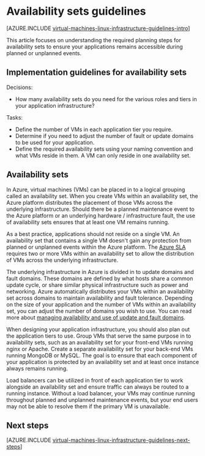 <properties
    pageTitle="Availability Set Guidelines | Microsoft Azure"
    description="Learn about the key design and implementation guidelines for deploying Availability Sets in Azure infrastructure services."
    documentationCenter=""
    services="virtual-machines-linux"
    authors="iainfoulds"
    manager="timlt"
    editor=""
    tags="azure-resource-manager"/>

<tags
    ms.service="virtual-machines-linux"
    ms.workload="infrastructure-services"
    ms.tgt_pltfrm="vm-linux"
    ms.devlang="na"
    ms.topic="article"
    ms.date="09/08/2016"
    ms.author="iainfou"/>

# <a name="availability-sets-guidelines"></a>Availability sets guidelines

[AZURE.INCLUDE [virtual-machines-linux-infrastructure-guidelines-intro](../../includes/virtual-machines-linux-infrastructure-guidelines-intro.md)] 

This article focuses on understanding the required planning steps for availability sets to ensure your applications remains accessible during planned or unplanned events.

## <a name="implementation-guidelines-for-availability-sets"></a>Implementation guidelines for availability sets

Decisions:

- How many availability sets do you need for the various roles and tiers in your application infrastructure?

Tasks:

- Define the number of VMs in each application tier you require.
- Determine if you need to adjust the number of fault or update domains to be used for your application.
- Define the required availability sets using your naming convention and what VMs reside in them. A VM can only reside in one availability set. 

## <a name="availability-sets"></a>Availability sets

In Azure, virtual machines (VMs) can be placed in to a logical grouping called an availability set. When you create VMs within an availability set, the Azure platform distributes the placement of those VMs across the underlying infrastructure. Should there be a planned maintenance event to the Azure platform or an underlying hardware / infrastructure fault, the use of availability sets ensures that at least one VM remains running.

As a best practice, applications should not reside on a single VM. An availability set that contains a single VM doesn't gain any protection from planned or unplanned events within the Azure platform. The [Azure SLA](https://azure.microsoft.com/support/legal/sla/virtual-machines) requires two or more VMs within an availability set to allow the distribution of VMs across the underlying infrastructure.

The underlying infrastructure in Azure is divided in to update domains and fault domains. These domains are defined by what hosts share a common update cycle, or share similar physical infrastructure such as power and networking. Azure automatically distributes your VMs within an availability set across domains to maintain availability and fault tolerance. Depending on the size of your application and the number of VMs within an availability set, you can adjust the number of domains you wish to use. You can read more about [managing availability and use of update and fault domains](virtual-machines-linux-manage-availability.md).

When designing your application infrastructure, you should also plan out the application tiers to use. Group VMs that serve the same purpose in to availability sets, such as an availability set for your front-end VMs running nginx or Apache. Create a separate availability set for your back-end VMs running MongoDB or MySQL. The goal is to ensure that each component of your application is protected by an availability set and at least once instance always remains running.

Load balancers can be utilized in front of each application tier to work alongside an availability set and ensure traffic can always be routed to a running instance. Without a load balancer, your VMs may continue running throughout planned and unplanned maintenance events, but your end users may not be able to resolve them if the primary VM is unavailable.


## <a name="next-steps"></a>Next steps
[AZURE.INCLUDE [virtual-machines-linux-infrastructure-guidelines-next-steps](../../includes/virtual-machines-linux-infrastructure-guidelines-next-steps.md)] 